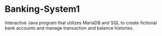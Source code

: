 # Banking-System1
Interactive Java program that utilizes MariaDB and SQL to create fictional bank accounts and manage transaction and balance histories. 
